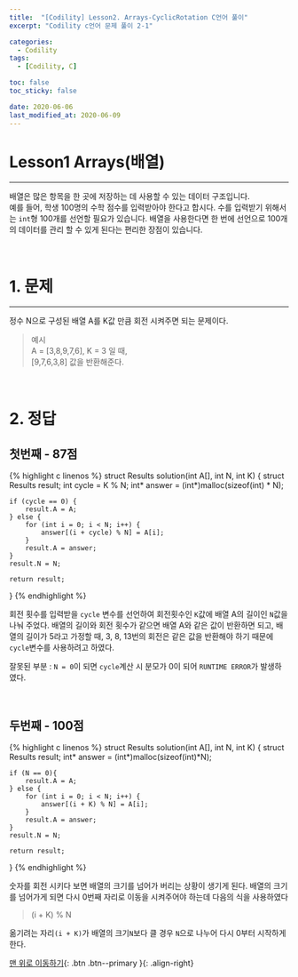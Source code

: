 ```yaml
---
title:  "[Codility] Lesson2. Arrays-CyclicRotation C언어 풀이" 
excerpt: "Codility c언어 문제 풀이 2-1"

categories:
  - Codility
tags:
  - [Codility, C] 

toc: false
toc_sticky: false

date: 2020-06-06
last_modified_at: 2020-06-09
---
```

# Lesson1 Arrays(배열)
---
 배열은 많은 항목을 한 곳에 저장하는 데 사용할 수 있는 데이터 구조입니다.   
 예를 들어, 학생 100명의 수학 점수를 입력받아야 한다고 합시다. 수를 입력받기 위해서는 `int`형 100개를 선언할 필요가 있습니다. 배열을 사용한다면 한 번에 선언으로 100개의 데이터를 관리 할 수 있게 된다는 편리한 장점이 있습니다.

<br>

# 1. 문제
---
정수 N으로 구성된 배열 A를 K값 만큼 회전 시켜주면 되는 문제이다.   
>예시   
A = [3,8,9,7,6], K = 3 일 때,   
[9,7,6,3,8] 값을 반환해준다.

<br>

# 2. 정답
## 첫번째 - 87점
{% highlight c linenos %}
struct Results solution(int A[], int N, int K) {
    struct Results result;
    int cycle = K % N;
    int* answer = (int*)malloc(sizeof(int) * N);    

    if (cycle == 0) {
        result.A = A;
    } else {
        for (int i = 0; i < N; i++) {
            answer[(i + cycle) % N] = A[i]; 
        }       
        result.A = answer;
    }
    result.N = N;

    return result;
}
{% endhighlight %}

회전 횟수를 입력받을 `cycle` 변수를 선언하여 회전횟수인 `K`값에 배열 A의 길이인 `N`값을 나눠 주었다. 배열의 길이와 회전 횟수가 같으면 배열 A와 같은 값이 반환하면 되고, 배열의 길이가 5라고 가정할 때, 3, 8, 13번의 회전은 같은 값을 반환해야 하기 때문에 `cycle`변수를 사용하려고 하였다.   

잘못된 부분 : `N = 0`이 되면 `cycle`계산 시 분모가 0이 되어 `RUNTIME ERROR`가 발생하였다.

<br>

## 두번째 - 100점 
{% highlight c linenos %}
struct Results solution(int A[], int N, int K) {
    struct Results result;
    int* answer = (int*)malloc(sizeof(int)*N);    

    if (N == 0){
        result.A = A;
    } else {
        for (int i = 0; i < N; i++) {
            answer[(i + K) % N] = A[i];
        }
        result.A = answer;
    }
    result.N = N;

    return result;
}
{% endhighlight %}

숫자를 회전 시키다 보면 배열의 크기를 넘어가 버리는 상황이 생기게 된다. 배열의 크기를 넘어가게 되면 다시 0번째 자리로 이동을 시켜주어야 하는데 다음의 식을 사용하였다

>(i + K) % N

옮기려는 자리`(i + K)`가 배열의 크기`N`보다 클 경우 `N`으로 나누어 다시 0부터 시작하게 한다.

[맨 위로 이동하기](#){: .btn .btn--primary }{: .align-right}